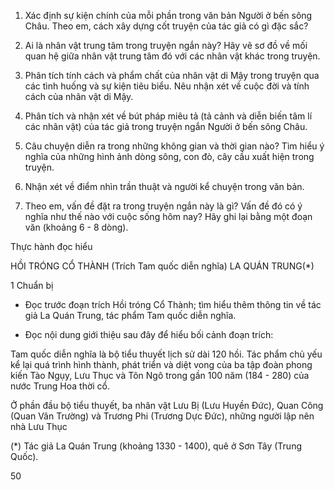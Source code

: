 1. Xác định sự kiện chính của mỗi phần trong văn bản Người ở bến sông Châu. Theo em, cách xây dựng cốt truyện của tác giả có gì đặc sắc?

2. Ai là nhân vật trung tâm trong truyện ngắn này? Hãy vẽ sơ đồ về mối quan hệ giữa nhân vật trung tâm đó với các nhân vật khác trong truyện.

3. Phân tích tính cách và phẩm chất của nhân vật di Mậy trong truyện qua các tình huống và sự kiện tiêu biểu. Nêu nhận xét về cuộc đời và tính cách của nhân vật di Mậy.

4. Phân tích và nhận xét về bút pháp miêu tả (tả cảnh và diễn biến tâm lí các nhân vật) của tác giả trong truyện ngắn Người ở bến sông Châu.

5. Câu chuyện diễn ra trong những không gian và thời gian nào? Tìm hiểu ý nghĩa của những hình ảnh dòng sông, con đò, cây cầu xuất hiện trong truyện.

6. Nhận xét về điểm nhìn trần thuật và người kể chuyện trong văn bản.

7. Theo em, vấn đề đặt ra trong truyện ngắn này là gì? Vấn đề đó có ý nghĩa như thế nào với cuộc sống hôm nay? Hãy ghi lại bằng một đoạn văn (khoảng 6 - 8 dòng).

Thực hành đọc hiểu

HỒI TRÓNG CỔ THÀNH
(Trích Tam quốc diễn nghĩa)
LA QUÁN TRUNG(*)

1 Chuẩn bị

- Đọc trước đoạn trích Hồi tróng Cổ Thành; tìm hiểu thêm thông tin về tác giả La Quán Trung, tác phẩm Tam quốc diễn nghĩa.

- Đọc nội dung giới thiệu sau đây để hiểu bối cảnh đoạn trích:

Tam quốc diễn nghĩa là bộ tiểu thuyết lịch sử dài 120 hồi. Tác phẩm chủ yếu kể lại quá trình hình thành, phát triển và diệt vong của ba tập đoàn phong kiến Tào Ngụy, Lưu Thục và Tôn Ngô trong gần 100 năm (184 - 280) của nước Trung Hoa thời cổ.

Ở phần đầu bộ tiểu thuyết, ba nhân vật Lưu Bị (Lưu Huyền Đức), Quan Công (Quan Vân Trường) và Trương Phi (Trương Dực Đức), những người lập nên nhà Lưu Thục

(*) Tác giả La Quán Trung (khoảng 1330 - 1400), quê ở Sơn Tây (Trung Quốc).

50